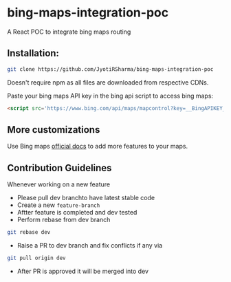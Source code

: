 # bing-maps-integration-poc
A React POC to integrate bing maps routing

## Installation:
```bash
git clone https://github.com/JyotiRSharma/bing-maps-integration-poc
```

Doesn't require npm as all files are downloaded from respective CDNs.

Paste your bing maps API key in the bing api script to access bing maps:

```html
<script src='https://www.bing.com/api/maps/mapcontrol?key=__BingAPIKEY__&callback=loadMapScenario'></script>
```

## More customizations
Use Bing maps [official docs](https://www.bing.com/api/maps/sdkrelease/mapcontrol/isdk/directionscreatetruckroute#HTML) to add more features to your maps.

## Contribution Guidelines
Whenever working on a new feature
- Please pull dev branchto have latest stable code
- Create a new ```feature-branch```
- Aftter feature is completed and dev tested
- Perform rebase from dev branch

```bash
git rebase dev
```
- Raise a PR to dev branch and fix conflicts if any via

```bash
git pull origin dev
```
- After PR is approved it will be merged into dev

